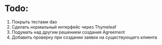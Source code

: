 # Todo:
1) Покрыть тестами dao
2) Сделать нормальный интерфейс через Thymeleaf
3) Подумать над другим решением создания Agreement
4) Добавить проверку при создании заявки на существующего клиента
